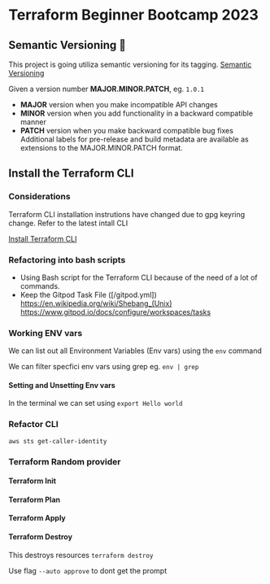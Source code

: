 # Terraform Beginner Bootcamp 2023

## Semantic Versioning :mage:

This project is going utiliza semantic versioning for its tagging.
[Semantic Versioning](https://semver.org/)

Given a version number **MAJOR.MINOR.PATCH**, eg. `1.0.1`


- **MAJOR** version when you make incompatible API changes
- **MINOR** version when you add functionality in a backward compatible manner
- **PATCH** version when you make backward compatible bug fixes
Additional labels for pre-release and build metadata are available as extensions to the MAJOR.MINOR.PATCH format.

## Install the Terraform CLI

### Considerations
Terraform CLI installation instrutions have changed due to gpg keyring change. Refer to the latest intall CLI

[Install Terraform CLI](https://developer.hashicorp.com/terraform/tutorials/aws-get-started/install-cli)


### Refactoring into bash scripts

- Using Bash script for the Terraform CLI because of the need of a lot of commands.
- Keep the Gitpod Task File ([/gitpod.yml])
https://en.wikipedia.org/wiki/Shebang_(Unix)
https://www.gitpod.io/docs/configure/workspaces/tasks


### Working ENV vars

We can list out all Environment Variables (Env vars) using the `env` command

We can filter specfici env vars using grep eg. `env | grep `

#### Setting and Unsetting Env vars

In the terminal we can set using `export Hello world`


### Refactor CLI 

`aws sts get-caller-identity`


### Terraform Random provider

#### Terraform Init

#### Terraform Plan

#### Terraform Apply

#### Terraform Destroy
This destroys resources
`terraform destroy`

Use flag `--auto approve` to dont get the prompt


